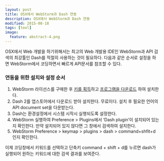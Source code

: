 ```yaml
---
layout: post
title: OSX에서 WebStorm과 Dash 연동
description: OSX에서 WebStorm과 Dash 연동
modified: 2015-08-18
tags: [tool]
image:
  feature: abstract-4.png
---
```


OSX에서 Web 개발을 하기위해서는 최고의 Web 개발용 IDE인 WebStorm과 API 검색의 최강툴인 Dash를 적절히 사용하는 것이 필요하다. 
다음과 같은 순서로 설정을 하면 WebStorm에서 코딩하면서 빠르게 API문서를 참조할 수 있다. 

### 연동을 위한 설치와 설정 순서

1. WebStorm 라이선스를 구매한 후 [키를 획득](https://account.jetbrains.com/)하고 [프로그램을 다운로드](https://www.jetbrains.com/webstorm/download/)
하여 설치한다.
2. Dash 2를 앱스토어에서 다운로드 받아 설치한다. 무료이다. 설치 후 필요한 언어의 API document set을 다운받는다. 
3. Dash는 환경설정에서 시스템 시작시 실행되도록 설정한다. 
4. WebStorm 실행하여 Preference > Plugins에서 ‘Dash plugin’이 설치되어 있는지 확인한다. 만약 설치되어 있지 않다면 그 창에서 검색하여 설치한다. 
5. WebStorm Preference > keymap > plugins > dash > command+shfit+d 인지 확인한다. 

이제 코딩창에서 키워드를 선택하고 단축키 command + shift + d를 누르면 dash가 실행되어 원하는 키워드에 대한 검색 결과를 보여준다.    

